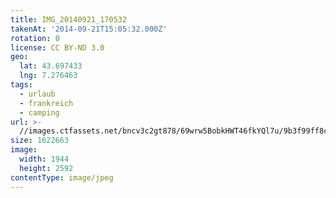 ```yaml
---
title: IMG_20140921_170532
takenAt: '2014-09-21T15:05:32.000Z'
rotation: 0
license: CC BY-ND 3.0
geo:
  lat: 43.697433
  lng: 7.276463
tags:
  - urlaub
  - frankreich
  - camping
url: >-
  //images.ctfassets.net/bncv3c2gt878/69wrw5BobkHWT46fkYQl7u/9b3f99ff8c1463c14a0ceb6072c3a390/img_20140921_170532_28031332020_o
size: 1622663
image:
  width: 1944
  height: 2592
contentType: image/jpeg
---
```



